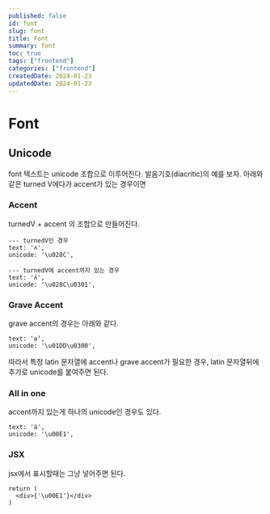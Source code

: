 ```yaml
---
published: false
id: font
slug: font
title: Font
summary: font
toc: true
tags: ["frontend"]
categories: ["frontend"]
createdDate: 2024-01-23
updatedDate: 2024-01-23
---
```


# Font

## Unicode
font 텍스트는 unicode 조합으로 이루어진다.
발음기호(diacritic)의 예를 보자.
아래와 같은 turned V에다가 accent가 있는 경우이면

### Accent
turnedV + accent 의 조합으로 만들어진다.
```
--- turnedV인 경우
text: 'ʌ',
unicode: '\u028C',

--- turnedV에 accent까지 있는 경우
text: 'ʌ́',
unicode: '\u028C\u0301',
```

### Grave Accent
grave accent의 경우는 아래와 같다.
```
text: 'ǝ̀',
unicode: '\u01DD\u0300',
```
따라서 특정 latin 문자열에 accent나 grave accent가 필요한 경우, latin 문자열뒤에 추가로 unicode를 붙여주면 된다.

### All in one
accent까지 있는게 하나의 unicode인 경우도 있다.
```
text: 'á',
unicode: '\u00E1',
```

### JSX
jsx에서 표시할때는 그냥 넣어주면 된다.
```typescriptreact
return (
  <div>{'\u00E1'}</div>
)
```

